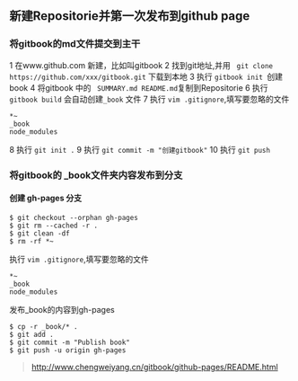 ## 新建Repositorie并第一次发布到github page
### 将gitbook的md文件提交到主干
1 在www.github.com 新建，比如叫gitbook
2 找到git地址,并用 ` git clone https://github.com/xxx/gitbook.git` 下载到本地
3 执行 `gitbook init `创建book
4 将gitbook 中的 ` SUMMARY.md README.md`复制到Repositorie
6 执行 `gitbook build` 会自动创建`_book` 文件
7 执行 `vim .gitignore`,填写要忽略的文件
```
*~ 
_book
node_modules
```
8 执行 `git init .`
9 执行 `git commit -m "创建gitbook"`
10 执行 `git push`
### 将gitbook的 _book文件夹内容发布到分支
#### 创建 gh-pages 分支
```
$ git checkout --orphan gh-pages
$ git rm --cached -r .
$ git clean -df
$ rm -rf *~
```
执行 `vim .gitignore`,填写要忽略的文件
```
*~ 
_book
node_modules
```
发布_book的内容到gh-pages
```
$ cp -r _book/* .
$ git add .
$ git commit -m "Publish book"
$ git push -u origin gh-pages
```

> http://www.chengweiyang.cn/gitbook/github-pages/README.html